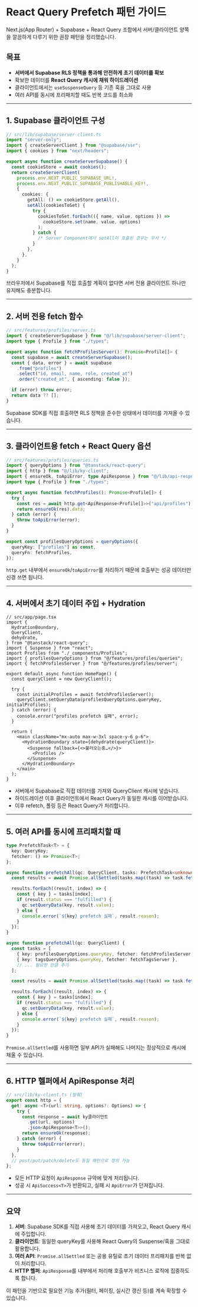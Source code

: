 # React Query Prefetch 패턴 가이드

Next.js(App Router) + Supabase + React Query 조합에서 서버/클라이언트 양쪽을 깔끔하게 다루기 위한 권장 패턴을 정리했습니다.

## 목표

- **서버에서 Supabase RLS 정책을 통과해 안전하게 초기 데이터를 확보**
- 확보한 데이터를 **React Query 캐시에 채워 하이드레이션**
- 클라이언트에서는 `useSuspenseQuery` 등 기존 훅을 그대로 사용
- 여러 API를 동시에 프리패치할 때도 반복 코드를 최소화

---

## 1. Supabase 클라이언트 구성

```ts
// src/lib/supabase/server-client.ts
import "server-only";
import { createServerClient } from "@supabase/ssr";
import { cookies } from "next/headers";

export async function createServerSupabase() {
  const cookieStore = await cookies();
  return createServerClient(
    process.env.NEXT_PUBLIC_SUPABASE_URL!,
    process.env.NEXT_PUBLIC_SUPABASE_PUBLISHABLE_KEY!,
    {
      cookies: {
        getAll: () => cookieStore.getAll(),
        setAll(cookiesToSet) {
          try {
            cookiesToSet.forEach(({ name, value, options }) =>
              cookieStore.set(name, value, options)
            );
          } catch {
            /* Server Component에서 setAll이 호출된 경우는 무시 */
          }
        },
      },
    }
  );
}
```

브라우저에서 Supabase를 직접 호출할 계획이 없다면 서버 전용 클라이언트 하나만 유지해도 충분합니다.

---

## 2. 서버 전용 fetch 함수

```ts
// src/features/profiles/server.ts
import { createServerSupabase } from "@/lib/supabase/server-client";
import type { Profile } from "./types";

export async function fetchProfilesServer(): Promise<Profile[]> {
  const supabase = await createServerSupabase();
  const { data, error } = await supabase
    .from("profiles")
    .select("id, email, name, role, created_at")
    .order("created_at", { ascending: false });

  if (error) throw error;
  return data ?? [];
}
```

Supabase SDK를 직접 호출하면 RLS 정책을 준수한 상태에서 데이터를 가져올 수 있습니다.

---

## 3. 클라이언트용 fetch + React Query 옵션

```ts
// src/features/profiles/queries.ts
import { queryOptions } from "@tanstack/react-query";
import { http } from "@/lib/ky-client";
import { ensureOk, toApiError, type ApiResponse } from "@/lib/api-response";
import type { Profile } from "./types";

export async function fetchProfiles(): Promise<Profile[]> {
  try {
    const res = await http.get<ApiResponse<Profile[]>>("api/profiles");
    return ensureOk(res).data;
  } catch (error) {
    throw toApiError(error);
  }
}

export const profilesQueryOptions = queryOptions({
  queryKey: ["profiles"] as const,
  queryFn: fetchProfiles,
});
```

`http.get` 내부에서 `ensureOk`/`toApiError`를 처리하기 때문에 호출부는 성공 데이터만 신경 쓰면 됩니다.

---

## 4. 서버에서 초기 데이터 주입 + Hydration

```tsx
// src/app/page.tsx
import {
  HydrationBoundary,
  QueryClient,
  dehydrate,
} from "@tanstack/react-query";
import { Suspense } from "react";
import Profiles from "./_components/Profiles";
import { profilesQueryOptions } from "@/features/profiles/queries";
import { fetchProfilesServer } from "@/features/profiles/server";

export default async function HomePage() {
  const queryClient = new QueryClient();

  try {
    const initialProfiles = await fetchProfilesServer();
    queryClient.setQueryData(profilesQueryOptions.queryKey, initialProfiles);
  } catch (error) {
    console.error("profiles prefetch 실패", error);
  }

  return (
    <main className="mx-auto max-w-3xl space-y-6 p-6">
      <HydrationBoundary state={dehydrate(queryClient)}>
        <Suspense fallback={<>불러오는중…</>}>
          <Profiles />
        </Suspense>
      </HydrationBoundary>
    </main>
  );
}
```

- 서버에서 Supabase로 직접 데이터를 가져와 QueryClient 캐시에 넣습니다.
- 하이드레이션 이후 클라이언트에서 React Query가 동일한 캐시를 이어받습니다.
- 이후 refetch, 폴링 등은 React Query가 처리합니다.

---

## 5. 여러 API를 동시에 프리패치할 때

```ts
type PrefetchTask<T> = {
  key: QueryKey;
  fetcher: () => Promise<T>;
};

async function prefetchAll(qc: QueryClient, tasks: PrefetchTask<unknown>[]) {
  const results = await Promise.allSettled(tasks.map((task) => task.fetcher()));

  results.forEach((result, index) => {
    const { key } = tasks[index];
    if (result.status === "fulfilled") {
      qc.setQueryData(key, result.value);
    } else {
      console.error(`${key} prefetch 실패`, result.reason);
    }
  });
}
```

```ts
async function prefetchAll(qc: QueryClient) {
  const tasks = [
    { key: profilesQueryOptions.queryKey, fetcher: fetchProfilesServer },
    { key: tagsQueryOptions.queryKey, fetcher: fetchTagsServer },
    // ... 필요한 만큼 추가
  ];

  const results = await Promise.allSettled(tasks.map((task) => task.fetcher()));

  results.forEach((result, index) => {
    const { key } = tasks[index];
    if (result.status === "fulfilled") {
      qc.setQueryData(key, result.value);
    } else {
      console.error(`${key} prefetch 실패`, result.reason);
    }
  });
}
```

`Promise.allSettled`를 사용하면 일부 API가 실패해도 나머지는 정상적으로 캐시에 채울 수 있습니다.

---

## 6. HTTP 헬퍼에서 ApiResponse 처리

```ts
// src/lib/ky-client.ts (발췌)
export const http = {
  get: async <T>(url: string, options?: Options) => {
    try {
      const response = await ky클라이언트
        .get(url, options)
        .json<ApiResponse<T>>();
      return ensureOk(response);
    } catch (error) {
      throw toApiError(error);
    }
  },
  // post/put/patch/delete도 동일 패턴으로 정의 가능
};
```

- 모든 HTTP 요청이 `ApiResponse` 규약에 맞게 처리됩니다.
- 성공 시 `ApiSuccess<T>`가 반환되고, 실패 시 `ApiError`가 던져집니다.

---

## 요약

1. **서버**: Supabase SDK를 직접 사용해 초기 데이터를 가져오고, React Query 캐시에 주입합니다.
2. **클라이언트**: 동일한 queryKey를 사용해 React Query의 Suspense/훅을 그대로 활용합니다.
3. **여러 API**: `Promise.allSettled` 또는 공용 유틸로 초기 데이터 프리패치를 반복 없이 처리합니다.
4. **HTTP 헬퍼**: `ApiResponse`를 내부에서 처리해 호출부가 비즈니스 로직에 집중하도록 합니다.

이 패턴을 기반으로 필요한 기능 추가(필터, 페이징, 실시간 갱신 등)를 계속 확장할 수 있습니다.
